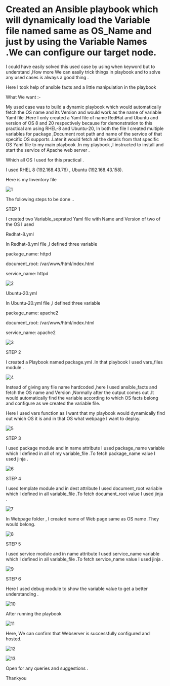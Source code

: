 # Created an Ansible playbook which will dynamically load the Variable file named same as OS_Name and just by using the Variable Names .We can configure our target node.

I could have easily solved this used case by using when keyword but to understand ,How more We can easily trick things in playbook and to solve any used cases is always a good thing .

Here I took help of ansible facts and a little manipulation in the playbook

What We want :-

My used case was to build a dynamic playbook which would automatically fetch the OS name and its Version and would work as the name of variable Yaml file .Here I only created a Yaml file of name RedHat and Ubuntu and version of OS 8 and 20 respectively because for demonstration to this practical am using RHEL-8 and Ubuntu-20, In both the file I created multiple variables for package ,Document root path and name of the service of that specific OS supports .Later it would fetch all the details from that specific OS Yaml file to my main playbook .In my playbook ,I instructed to install and start the service of Apache web server .

Which all OS I used for this practical .

I used RHEL 8 (192.168.43.76) , Ubuntu (192.168.43.158).

Here is my Inventory file

![1](https://user-images.githubusercontent.com/67523396/113824742-c1157280-979d-11eb-87e8-49b2c7df3f1f.jpeg)



The following steps to be done ..

STEP 1

I created two Variable_seprated Yaml file with Name and Version of two of the OS I used

Redhat-8.yml

In Redhat-8.yml file ,I defined three variable

package_name: httpd

document_root: /var/www/html/index.html

service_name: httpd


![2](https://user-images.githubusercontent.com/67523396/113824750-c4a8f980-979d-11eb-977f-21a5f2766bc8.jpeg)





Ubuntu-20.yml

In Ubuntu-20.yml file ,I defined three variable

package_name: apache2

document_root: /var/www/html/index.html

service_name: apache2


![3](https://user-images.githubusercontent.com/67523396/113824759-c8d51700-979d-11eb-94ce-b6cb7d511152.jpeg)




STEP 2

I created a Playbook named package.yml .In that playbook I used vars_files module .

![4](https://user-images.githubusercontent.com/67523396/113824783-cf638e80-979d-11eb-9b6a-0031ebb9c833.jpeg)



Instead of giving any file name hardcoded ,here I used ansible_facts and fetch the OS name and Version ,Normally after the output comes out .It would automatically find the variable according to which OS facts belong and configure as we created the variable file.

Here I used vars function as I want that my playbook would dynamically find out which OS it is and in that OS what webpage I want to deploy.


![5](https://user-images.githubusercontent.com/67523396/113824793-d2f71580-979d-11eb-88b3-561f677c0e58.jpeg)





STEP 3

I used package module and in name attribute I used package_name variable which I defined in all of my variable_file .To fetch package_name value I used jinja .


![6](https://user-images.githubusercontent.com/67523396/113824803-d68a9c80-979d-11eb-864e-a571702b7386.jpeg)





STEP 4

I used template module and in dest attribute I used document_root variable which I defined in all variable_file .To fetch document_root value I used jinja .



![7](https://user-images.githubusercontent.com/67523396/113824815-d9858d00-979d-11eb-87c0-6fc72b032c32.jpeg)




In Webpage folder , I created name of Web page same as OS name .They would belong.



![8](https://user-images.githubusercontent.com/67523396/113824824-dc807d80-979d-11eb-881a-fc18bbb14769.jpeg)






STEP 5

I used service module and in name attribute I used service_name variable which I defined in all variable_file .To fetch service_name value I used jinja .



![9](https://user-images.githubusercontent.com/67523396/113824843-e0140480-979d-11eb-8479-f96ff48a9e95.jpeg)





STEP 6

Here I used debug module to show the variable value to get a better understanding .


![10](https://user-images.githubusercontent.com/67523396/113824859-e3a78b80-979d-11eb-8528-b4e82afda902.jpeg)





After running the playbook


![11](https://user-images.githubusercontent.com/67523396/113824872-e73b1280-979d-11eb-928d-b5d78f7a33da.jpeg)



Here, We can confirm that Webserver is successfully configured and hosted.




![12](https://user-images.githubusercontent.com/67523396/113824886-ebffc680-979d-11eb-859c-54758ec8015f.jpeg)









![13](https://user-images.githubusercontent.com/67523396/113824891-eefab700-979d-11eb-8e7c-5f8ae6799e2e.jpeg)






Open for any queries and suggestions .

Thankyou
